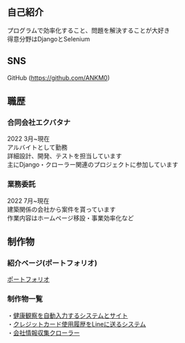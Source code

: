 ## 自己紹介
プログラムで効率化すること、問題を解決することが大好き<br>
得意分野はDjangoとSelenium

## SNS
GitHub (https://github.com/ANKM0)

## 職歴
### 合同会社エクバタナ
2022 3月~現在<br>
アルバイトとして勤務<br>
詳細設計、開発、テストを担当しています<br>
主にDjango・クローラー関連のプロジェクトに参加しています<br>

### 業務委託
2022 7月~現在<br>
建築関係の会社から案件を貰っています<br>
作業内容はホームページ移設・事業効率化など<br>

## 制作物
### 紹介ページ(ポートフォリオ)
[ポートフォリオ](https://gist.github.com/ANKM0/512ff5884492d7e14cc34f35efb610e0/)

### 制作物一覧
・[健康観察を自動入力するシステムとサイト](https://github.com/ANKM0/showcase/tree/main/auto_kenkou_kansatu)<br>
・[クレジットカード使用履歴をLineに送るシステム](https://github.com/ANKM0/showcase/tree/main/remote_mitsui_sumitomo_card)<br>
・[会社情報収集クローラー](https://github.com/ANKM0/showcase/tree/main/listing)<br>

